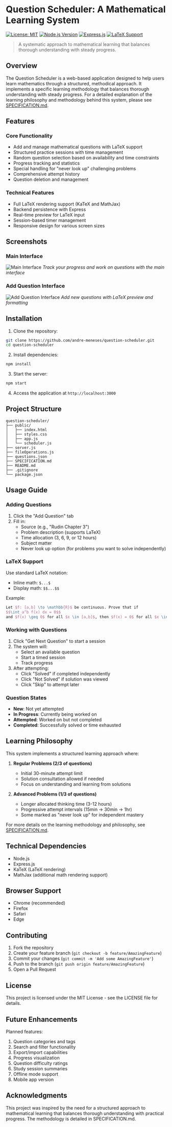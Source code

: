 # Question Scheduler: A Mathematical Learning System

[![License: MIT](https://img.shields.io/badge/License-MIT-yellow.svg)](https://opensource.org/licenses/MIT)
[![Node.js Version](https://img.shields.io/badge/node-%3E%3D14.0.0-brightgreen)](https://nodejs.org)
[![Express.js](https://img.shields.io/badge/express.js-%5E4.17.1-blue)](https://expressjs.com)
[![LaTeX Support](https://img.shields.io/badge/latex-KaTeX%20%26%20MathJax-orange)](https://katex.org)

> A systematic approach to mathematical learning that balances thorough understanding with steady progress.


## Overview

The Question Scheduler is a web-based application designed to help users learn mathematics through a structured, methodical approach. It implements a specific learning methodology that balances thorough understanding with steady progress. For a detailed explanation of the learning philosophy and methodology behind this system, please see [SPECIFICATION.md](SPECIFICATION.md).

## Features

### Core Functionality
- Add and manage mathematical questions with LaTeX support
- Structured practice sessions with time management
- Random question selection based on availability and time constraints
- Progress tracking and statistics
- Special handling for "never look up" challenging problems
- Comprehensive attempt history
- Question deletion and management

### Technical Features
- Full LaTeX rendering support (KaTeX and MathJax)
- Backend persistence with Express
- Real-time preview for LaTeX input
- Session-based timer management
- Responsive design for various screen sizes

## Screenshots

### Main Interface
![Main Interface](docs/images/ui-mockup-main.svg)
*Track your progress and work on questions with the main interface*

### Add Question Interface
![Add Question Interface](docs/images/ui-mockup-add-updated.svg)
*Add new questions with LaTeX preview and formatting*


## Installation

1. Clone the repository:
```bash
git clone https://github.com/andre-meneses/question-scheduler.git
cd question-scheduler
```

2. Install dependencies:
```bash
npm install
```

3. Start the server:
```bash
npm start
```

4. Access the application at `http://localhost:3000`

## Project Structure
```
question-scheduler/
├── public/
│   ├── index.html
│   ├── styles.css
│   ├── app.js
│   └── scheduler.js
├── server.js
├── fileOperations.js
├── questions.json
├── SPECIFICATION.md
├── README.md
├── .gitignore
└── package.json
```

## Usage Guide

### Adding Questions

1. Click the "Add Question" tab
2. Fill in:
   - Source (e.g., "Rudin Chapter 3")
   - Problem description (supports LaTeX)
   - Time allocation (3, 6, 9, or 12 hours)
   - Subject matter
   - Never look up option (for problems you want to solve independently)

### LaTeX Support

Use standard LaTeX notation:
- Inline math: `$...$`
- Display math: `$$...$$`

Example:
```latex
Let $f: [a,b] \to \mathbb{R}$ be continuous. Prove that if
$$\int_a^b f(x) dx = 0$$
and $f(x) \geq 0$ for all $x \in [a,b]$, then $f(x) = 0$ for all $x \in [a,b]$.
```

### Working with Questions

1. Click "Get Next Question" to start a session
2. The system will:
   - Select an available question
   - Start a timed session
   - Track progress
3. After attempting:
   - Click "Solved" if completed independently
   - Click "Not Solved" if solution was viewed
   - Click "Skip" to attempt later

### Question States
- **New**: Not yet attempted
- **In Progress**: Currently being worked on
- **Attempted**: Worked on but not completed
- **Completed**: Successfully solved or time exhausted

## Learning Philosophy

This system implements a structured learning approach where:

1. **Regular Problems (2/3 of questions)**
   - Initial 30-minute attempt limit
   - Solution consultation allowed if needed
   - Focus on understanding and learning from solutions

2. **Advanced Problems (1/3 of questions)**
   - Longer allocated thinking time (3-12 hours)
   - Progressive attempt intervals (15min → 30min → 1hr)
   - Some marked as "never look up" for independent mastery

For more details on the learning methodology and philosophy, see [SPECIFICATION.md](SPECIFICATION.md).

## Technical Dependencies

- Node.js
- Express.js
- KaTeX (LaTeX rendering)
- MathJax (additional math rendering support)

## Browser Support
- Chrome (recommended)
- Firefox
- Safari
- Edge

## Contributing

1. Fork the repository
2. Create your feature branch (`git checkout -b feature/AmazingFeature`)
3. Commit your changes (`git commit -m 'Add some AmazingFeature'`)
4. Push to the branch (`git push origin feature/AmazingFeature`)
5. Open a Pull Request

## License

This project is licensed under the MIT License - see the LICENSE file for details.

## Future Enhancements

Planned features:
1. Question categories and tags
2. Search and filter functionality
3. Export/import capabilities
4. Progress visualization
5. Question difficulty ratings
6. Study session summaries
7. Offline mode support
8. Mobile app version

## Acknowledgments

This project was inspired by the need for a structured approach to mathematical learning that balances thorough understanding with practical progress. The methodology is detailed in SPECIFICATION.md.
